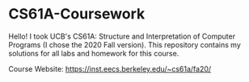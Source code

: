 # CS61A-Coursework
Hello! I took UCB's CS61A: Structure and Interpretation of Computer Programs (I chose the 2020 Fall version). 
This repository contains my solutions for all labs and homework for this course.

Course Website: https://inst.eecs.berkeley.edu/~cs61a/fa20/
